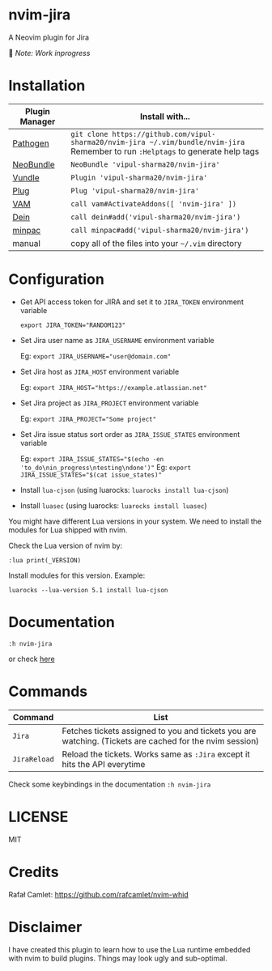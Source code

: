 # nvim-jira

A Neovim plugin for Jira

🚧 *Note: Work inprogress*

Installation
============

| Plugin Manager | Install with... |
| ------------- | ------------- |
| [Pathogen][1] | `git clone https://github.com/vipul-sharma20/nvim-jira ~/.vim/bundle/nvim-jira`<br/>Remember to run `:Helptags` to generate help tags |
| [NeoBundle][2] | `NeoBundle 'vipul-sharma20/nvim-jira'` |
| [Vundle][3] | `Plugin 'vipul-sharma20/nvim-jira'` |
| [Plug][4] | `Plug 'vipul-sharma20/nvim-jira'` |
| [VAM][5] | `call vam#ActivateAddons([ 'nvim-jira' ])` |
| [Dein][6] | `call dein#add('vipul-sharma20/nvim-jira')` |
| [minpac][7] | `call minpac#add('vipul-sharma20/nvim-jira')` |
| manual | copy all of the files into your `~/.vim` directory |

# Configuration

* Get API access token for JIRA and set it to `JIRA_TOKEN` environment
  variable

  `export JIRA_TOKEN="RANDOM123"`

* Set Jira user name as `JIRA_USERNAME` environment variable

  Eg: `export JIRA_USERNAME="user@domain.com"`

* Set Jira host as `JIRA_HOST` environment variable

  Eg: `export JIRA_HOST="https://example.atlassian.net"`

* Set Jira project as `JIRA_PROJECT` environment variable

  Eg: `export JIRA_PROJECT="Some project"`

* Set Jira issue status sort order as `JIRA_ISSUE_STATES` environment variable

  Eg: `export JIRA_ISSUE_STATES="$(echo -en 'to_do\nin_progress\ntesting\ndone')"`
  Eg: `export JIRA_ISSUE_STATES="$(cat issue_states)"`

* Install `lua-cjson` (using luarocks: `luarocks install lua-cjson`)
* Install `luasec` (using luarocks: `luarocks install luasec`)

You might have different Lua versions in your system. We need to install the
modules for Lua shipped with nvim.

Check the Lua version of nvim by:

`:lua print(_VERSION)`

Install modules for this version. Example:

`luarocks --lua-version 5.1 install lua-cjson`

# Documentation

`:h nvim-jira`

or check [here][0]

# Commands

| Command              | List                                                                                                    |
| ---                  | ---                                                                                                     |
| `Jira`               | Fetches tickets assigned to you and tickets you are watching. (Tickets are cached for the nvim session) |
| `JiraReload`         | Reload the tickets. Works same as `:Jira` except it hits the API everytime                              |

Check some keybindings in the documentation `:h nvim-jira`

# LICENSE

MIT

# Credits

Rafał Camlet: https://github.com/rafcamlet/nvim-whid

# Disclaimer

I have created this plugin to learn how to use the Lua runtime embedded with
nvim to build plugins.  Things may look ugly and sub-optimal.


[0]: https://github.com/vipul-sharma20/nvim-jira/tree/master/doc/nvim-jira.txt
[1]: https://github.com/tpope/vim-pathogen
[2]: https://github.com/Shougo/neobundle.vim
[3]: https://github.com/VundleVim/Vundle.vim
[4]: https://github.com/junegunn/vim-plug
[5]: https://github.com/MarcWeber/vim-addon-manager
[6]: https://github.com/Shougo/dein.vim
[7]: https://github.com/k-takata/minpac/

